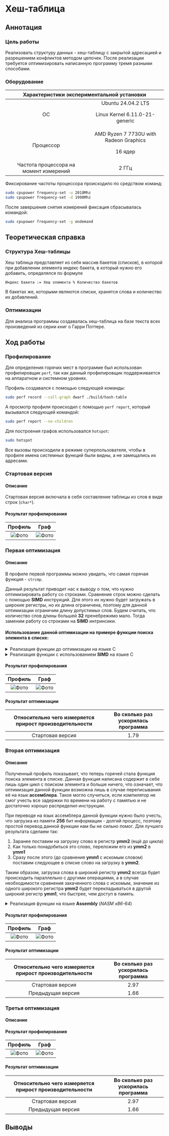 # Хеш-таблица

## Аннотация

### Цель работы

Реализовать структуру данных - хеш-таблицу с закрытой адресацией и разрешением конфликтов методом цепочек. После реализации требуется оптимизировать написанную программу тремя разными способами.

### Оборудование

<table>
    <thead>
        <tr>
            <th align="center" colspan = 2>Характеристики экспериментальной установки</th>
        </tr>
    </thead>
    <tbody>
        <tr>
            <td align="center">ОС</td>
            <td align="center">Ubuntu 24.04.2 LTS <p>
            Linux Kernel 6.11.0-21-generic</td>
        </tr>
        <tr>
            <td align="center">Процессор</td>
            <td align="center">AMD Ryzen 7 7730U with Radeon Graphics
            <p>
            16 ядер
            </td>
        </tr>
        <tr>
            <td align="center">Частота процессора на момент измерений</td>
            <td align="center">2 ГГц
            </td>
        </tr>
    </tbody>
</table>

Фиксирование частоты процессора происходило по средством команд:
``` bash
sudo cpupower frequency-set -u 2010Mhz
sudo cpupower frequency-set -d 1990Mhz
```
После завершения снятия измерений фиксация сбрасывалась командой:
``` bash
sudo cpupower frequency-set -g ondemand
```

## Теоретическая справка

### Структура Хеш-таблицы

Хеш таблица представляет из себя массив бакетов (списков), в которой при добавлении элемента индекс бакета, в который нужно его добавить, определялся по формуле

``Индекс бакета := Хеш элемента % Количество бакетов``

В бакетах же, которыми являются списки, хранятся слова и количество их добавлений.

### Оптимизации

Для анализа программы создавалась хеш-таблица на базе текста всех произведений из серии книг о Гарри Поттере.

## Ход работы

### Профилирование

Для определения горячих мест в программе был использован профилировщик `perf`, так как данный профилировщик поддерживается на аппаратном и системном уровнях.

Профиль создавался с помощью следующей команды:

``` bash
sudo perf record --call-graph dwarf ./build/hash-table
```

А просмотр профиля происходил с помощью `perf report`, который вызывался следующей командой:

``` bash
sudo perf report --no-children
```

Для построения графов использовался `hotspot`:

``` bash
sudo hotspot
```

Все вызовы происходили в режиме суперпользователя, чтобы в профиле имена системных функций были видны, а не замещались их адресами.

### Стартовая версия

#### Описание

Стартовая версия включала в себя составление таблицы из слов в виде строк (`char*`).

#### Результат профилирования

<table>
    <thead>
        <tr>
            <th align="center">Профиль</th>
            <th align="center">Граф</th>
        </tr>
    </thead>
    <tbody>
        <tr>
            <td align="center">
            <img src="data/Perf1.png" alt="Фото">
            </td>
            <td align="center">
            <img src="data/FlameGraph1.png" alt="Фото">
            </td>
        </tr>
    </tbody>
</table>

### Первая оптимизация

#### Описание

В профиле первой программы можно увидеть, что самая горячая функция - `strcmp`.

Данный результат приводит нас к выводу о том, что нужно оптимизировать работу со строками. Сравнение строк можно сделать с помощью **SIMD** инструкций. Для этого их нужно будет загружать в широкие регистры, но их длина ограничена, поэтому для данной оптимизации ограничим длину допустимых слов. Будем считать, что количество слов длины большей **32** пренебрежимо мало. Тогда заменим работу со строками на **SIMD** интринсики.

#### Использование данной оптимизации на примере функции поиска элемента в списке:

<details>
<summary> Реализация функции до оптимизации на языке C </summary>

``` C
signed long long ListFindElem (const list_t* const list, const char* const element)
{
    ASSERT (list    != NULL, "Invalid pointer for list for ListFindElem\n");
    ASSERT (element != NULL, "Invalid pointer for element ListFindElem\n");

    LOG (kDebug, "Looking for \"%s\"\n", element);

    size_t list_elem_index = list->order[0].next;

    hash_elem_t* hash_elem_arr = (hash_elem_t*)(list->data);

    while (list_elem_index != 0)
    {
        if (strcmp (hash_elem_arr[list_elem_index].string, element) == 0)
        {
            LOG (kDebug, "Found \"%s\"\n", element);
            return (signed long long) list_elem_index;
        }
        list_elem_index = list->order[list_elem_index].next;
    }

    LOG (kDebug, "Didn't found \"%s\"\n", element);

    return kPoisonVal;
}
```
</details>

<details>
<summary> Реализация функции с использованием <b>SIMD</b> на языке C </summary>

``` C
signed long long ListFindElemSIMD (const list_t* const list, const char* const element)
{
    ASSERT (list    != NULL, "Invalid pointer for list for ListFindElem\n");
    ASSERT (element != NULL, "Invalid pointer for element ListFindElem\n");

    LOG (kDebug, "Looking for \"%s\"\n", element);

    char element_str [kMaxWordLen] = "";
    strcpy (element_str, element);

    __m256i element_SIMD = _mm256_load_si256 ((const __m256i*) element_str);

    size_t list_elem_index = list->order[0].next;

    hash_elem_t* hash_elem_arr = (hash_elem_t*)(list->data);

    __m256i cmp_elem = _mm256_setzero_si256 ();
    while (list_elem_index != 0)
    {
        cmp_elem = _mm256_load_si256 ((const __m256i*) hash_elem_arr[list_elem_index].string);
        if (_mm256_movemask_epi8 (_mm256_cmpeq_epi32 (element_SIMD, cmp_elem)) == 0xFF'FF'FF'FF)
        {
            LOG (kDebug, "Found \"%s\"\n", element);
            return (signed long long) list_elem_index;
        }
        list_elem_index = list->order[list_elem_index].next;
    }

    LOG (kDebug, "Didn't found \"%s\"\n", element);

    return kPoisonVal;
}
```

</details>

#### Результат профилирования

<table>
    <thead>
        <tr>
            <th align="center">Профиль</th>
            <th align="center">Граф</th>
        </tr>
    </thead>
    <tbody>
        <tr>
            <td align="center">
            <img src="data/Perf2.png" alt="Фото">
            </td>
            <td align="center">
            <img src="data/FlameGraph2.png" alt="Фото">
            </td>
        </tr>
    </tbody>
</table>

#### Результат оптимизации

<table>
    <thead>
        <tr>
            <th align="center">Относительно чего измеряется прирост производительности</th>
            <th align="center">Во сколько раз ускорилась программа</th>
        </tr>
    </thead>
    <tbody>
        <tr>
            <td align="center">
            Стартовая версия
            </td>
            <td align="center">
            1.79
            </td>
        </tr>
    </tbody>
</table>

### Вторая оптимизация

#### Описание

Полученный профиль показывает, что теперь горячей стала функция поиска элемента в списке. Данная функция написана содержит в себе лишь один цикл с поиском элемента и больше ничего, что означает, что оптимизация данной функции возможна лишь в случае переписывания её на язык **ассемблера**. Такое могло случиться, если компилятор не смог учесть все задержки по времени на работу с памятью и не достаточно хорошо распределил инструкции.

При переводе на язык ассемблера данной функции нужно было учесть, что загрузка из памяти **256** бит информации - долгий процесс, поэтому простой перевод данной функции нам бы не сильно помог. Для лучшего результата сделаем так:

1. Заранее поставим на загрузку слово в регистр **ymm2** (ещё до цикла)
2. Как только понадобиться это слово, переложим его из **ymm2** в **ymm1**
3. Сразу после этого (до сравнения **ymm1** с искомым словом) поставим следующее в списке слово на загрузку в **ymm2**.

Таким образом, загрузка слова в широкий регистр **ymm2** всегда будет происходить параллельно с другими операциями, а в случае необходимости сравнения закаченного слова с искомым, значение из одного широкого регистра **ymm2** будет перекладываться в другой широкий регистр **ymm1**, что быстрее, чем доступ в память.

<details>
<summary> Реализация функции на языке <b>Assembly</b> (<i>NASM x86-64</i>) </summary>

``` asm
ASMListFindElemSIMD:
    push rbp
    mov rbp, rsp

    mov rax, rsp
    and rax, kMaskAlign
    add rsp, rax
    sub rsp, kAlignment

    push kEndSym
    push kEndSym
    push kEndSym
    push kEndSym                            ; Place in stack for buffer

    mov rcx, kWordLen

.WriteWordToStack_Comparison:
    cmp byte [rsi], kEndSym
    je .WriteWordToStack_Stop

    test rcx, rcx
    je .WriteWordToStack_Error

.WriteWordToStack_Body:
    mov al, byte [rsi]
    mov byte [rsp], al
    inc rsp
    inc rsi
    dec rcx
    jmp .WriteWordToStack_Comparison
.WriteWordToStack_Stop:                    ; The word was written to the stack

    mov rsi, rcx
    mov rcx, kWordLen
    sub rcx, rsi
    sub rsp, rcx                           ; Set RSP on the start of the word

    vmovaps ymm0, yword [rsp]              ; YMM0 = The word
    mov rcx, qword [rdi + 2*kSizePointer]  ; RCX = number of list elements
    mov rdi, qword [rdi]                   ; RDI = array of data
    mov rdx, 1

    mov r9, rdi
    add r9, 2 * kWordLen                   ; R9 = Current word

    inc rcx
    vmovaps ymm2, yword [r9]

.FindElemInList_Comparison:

    cmp rdx, rcx                          ; RDX = Null element
    jae .WordNotFound

    inc rdx

    vmovaps ymm1, ymm2
    add r9, 2 * kWordLen                  ; R9 = Current word

    vmovaps ymm2, yword [r9]
    vpxor ymm3, ymm1, ymm0                ; Comparison
    vptest ymm3, ymm3                     ; Check that ymm2 == 0

    jne .FindElemInList_Comparison

.FindElemInList_Stop:
    mov rsp, rbp
    pop rbp
    mov rax, rdx
    mov rdi, rdx
    ret

.WordNotFound:
    mov rsp, rbp
    pop rbp
    mov rax, kPoison
    mov rdi, rax
    ret

.WriteWordToStack_Error:
    mov rsp, rbp
    pop rbp
    mov rax, kTooLongWordError
    mov rdi, rax
    ret
```

</details>

#### Результат профилирования

<table>
    <thead>
        <tr>
            <th align="center">Профиль</th>
            <th align="center">Граф</th>
        </tr>
    </thead>
    <tbody>
        <tr>
            <td align="center">
            <img src="data/Perf3.png" alt="Фото">
            </td>
            <td align="center">
            <img src="data/FlameGraph3.png" alt="Фото">
            </td>
        </tr>
    </tbody>
</table>

#### Результат оптимизации

<table>
    <thead>
        <tr>
            <th align="center">Относительно чего измеряется прирост производительности</th>
            <th align="center">Во сколько раз ускорилась программа</th>
        </tr>
    </thead>
    <tbody>
        <tr>
            <td align="center">
            Стартовая версия
            </td>
            <td align="center">
            2.97
            </td>
        </tr>
        <tr>
            <td align="center">
            Предыдущая версия
            </td>
            <td align="center">
            1.66
            </td>
        </tr>
    </tbody>
</table>

### Третья оптимизация

#### Описание



#### Результат профилирования

<table>
    <thead>
        <tr>
            <th align="center">Профиль</th>
            <th align="center">Граф</th>
        </tr>
    </thead>
    <tbody>
        <tr>
            <td align="center">
            <img src="data/Perf4.png" alt="Фото">
            </td>
            <td align="center">
            <img src="data/FlameGraph4.png" alt="Фото">
            </td>
        </tr>
    </tbody>
</table>

#### Результат оптимизации

<table>
    <thead>
        <tr>
            <th align="center">Относительно чего измеряется прирост производительности</th>
            <th align="center">Во сколько раз ускорилась программа</th>
        </tr>
    </thead>
    <tbody>
        <tr>
            <td align="center">
            Стартовая версия
            </td>
            <td align="center">
            2.97
            </td>
        </tr>
        <tr>
            <td align="center">
            Предыдущая версия
            </td>
            <td align="center">
            1.66
            </td>
        </tr>
    </tbody>
</table>

## Выводы
